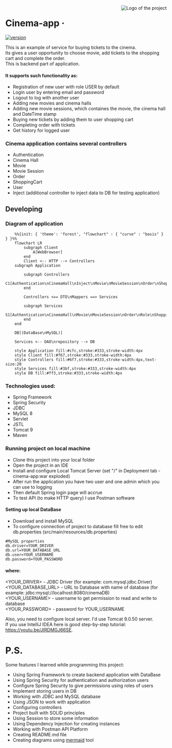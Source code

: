 <img src="https://github.com/Oleksii-Mospan/cinema-app/blob/main/src/main/resources/logo.png?raw=true" alt="Logo of the project" align="right">

# Cinema-app &middot;
[![version](https://img.shields.io/badge/version-1.0.0-yellowgreen.svg)](https://semver.org)

This is an example of service for buying tickets to the cinema.<br> 
Its gives a user opportunity to choose movie, add tickets to the shopping cart 
and complete the order.<br>
This is backend part of application. 

#### It supports such functionality as:
- Registration of new user with role USER by default
- Login user by entering email and password
- Logout to log with another user
- Adding new movies and cinema halls
- Adding new movie sessions, which containes the movie, the cinema hall and DateTime stamp
- Buying new tickets by adding them to user shopping cart
- Completing order with tickets
- Get history for logged user

### Cinema application contains several controllers
- Authentication
- Cinema Hall
- Movie
- Movie Session
- Order
- ShoppingCart
- User
- Inject (additional controller to inject data to DB for testing application)

## Developing

### Diagram of application

```mermaid
    %%{init: { 'theme': 'forest', "flowchart" : { "curve" : "basis" } } }%%
    flowchart LR
        subgraph Client
            A[WebBrowser]
        end
        Client <-- HTTP --> Controllers
    subgraph Application

        subgraph Controllers
            C1[Authentication\nCinemaHall\nInject\nMovie\nMovieSession\nOrder\nShoppingCart\nUser]
        end
               
        Controllers <== DTO\nMappers ==> Services
                
        subgraph Services
            S1[Authentication\nCinemaHall\nMovie\nMovieSession\nOrder\nRole\nShoppingCart\nUser]      
        end
    end
        
    DB[(DataBase\nMySQL)]
    
    Services <-- DAO\nrepository --> DB

    style Application fill:#cfc,stroke:#333,stroke-width:4px
    style Client fill:#f67,stroke:#333,stroke-width:4px
    style Controllers fill:#6f7,stroke:#333,stroke-width:4px,text-size:20
    style Services fill:#3bf,stroke:#333,stroke-width:4px
    style DB fill:#ff3,stroke:#333,stroke-width:4px
```

### Technologies used:
- Spring Framework
- Spring Security
- JDBC
- MySQL 8
- Servlet
- JSTL
- Tomcat 9
- Maven

### Running project on local machine

- Clone this project into your local folder 
- Open the project in an IDE
- Install and configure Local Tomcat Server (set "/" in Deployment tab - cinema-app:war exploded)
- After run the application you have two user and one admin which you can use to logging
- Then default Spring login page will accrue
- To test API (to make HTTP query) I use Postman software

#### Setting up local DataBase
- Download and install MySQL
- To configure connection of project to database fill free to edit db.properties (src/main/resources/db.properties)

```lombok.config
#MySQL properties
db.driver=YOUR_DRIVER
db.url=YOUR_DATABASE_URL
db.user=YOUR_USERNAME
db.password=YOUR_PASSWORD
```
#### where:
<YOUR_DRIVER> - JDBC Driver (for example: com.mysql.jdbc.Driver) <br>
<YOUR_DATABASE_URL> - URL to Database with name of database 
(for example: jdbc:mysql://localhost:8080/cinemaDB) <br>
<YOUR_USERNAME> - username to get permission to read and write to database <br>
<YOUR_PASSWORD> - password for YOUR_USERNAME <br>

Also, you need to configure local server. I'd use Tomcat 9.0.50 server.<br>
If you use IntelliJ IDEA here is good step-by-step tutorial: https://youtu.be/JIRDMGJ66SE.

# P.S.

Some features I learned while programming this project:
- Using Spring Framework to create backend application with DataBase
- Using Spring Security for authentication and authorization users
- Configure Spring Security to give permissions using roles of users 
- Implement storing users in DB
- Working with JDBC and MySQL database
- Using JSON to work with application
- Configuring controllers
- Project built with SOLID principles
- Using Session to store some information
- Using Dependency Injection for creating instances
- Working with Postman API Platform 
- Creating README.md file
- Creating diagrams using [mermaid](https://mermaid-js.github.io/mermaid/#/) tool

